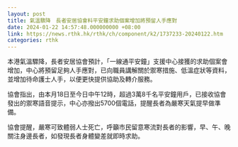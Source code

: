 ```yaml
---
layout: post
title: 氣溫驟降　長者安居協會料平安鐘求助個案增加將預留人手應對
date: 2024-01-22 14:57:48.000000000 +08:00
link: https://news.rthk.hk/rthk/ch/component/k2/1737233-20240122.htm
categories: rthk
---
```


本港氣溫驟降，長者安居協會預計，「一線通平安鐘」支援中心接獲的求助個案會增加，中心將預留足夠人手應對，已向職員講解關於禦寒措施、低溫症狀等資料，並增加待命護士人手，以便更快提供協助及轉介服務。

協會指出，由本月18日至今日中午12時，超過3萬8千名平安鐘用戶，已接收協會發出的禦寒語音提示，中心亦撥出5700個電話，提醒長者為嚴寒天氣提早做準備。

協會提醒，嚴寒可致體弱人士死亡，呼籲市民留意寒流對長者的影響，早、午、晚關注身邊長者，如發現長者身體變差就即時求助。
